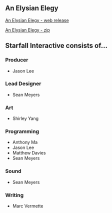 ## An Elysian Elegy

[An Elysian Elegy - web release](/releases/techdemo/index.html)


[An Elysian Elegy - zip](/releases/techdemo/www.zip)

## Starfall Interactive consists of...

### Producer
- Jason Lee

### Lead Designer
- Sean Meyers

### Art
- Shirley Yang

### Programming
- Anthony Ma
- Jason Lee
- Matthew Davies
- Sean Meyers

### Sound
- Sean Meyers

### Writing
- Marc Vermette


